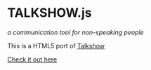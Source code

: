 # TALKSHOW.js
_a communication tool for non-speaking people_

This is a HTML5 port of [Talkshow](https://github.com/regular/talkshow)

[Check it out here](http://regular.github.com/talkshow.js/)